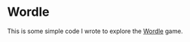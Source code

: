 # Wordle

This is some simple code I wrote to explore the [Wordle](https://www.nytimes.com/games/wordle/) game. 
